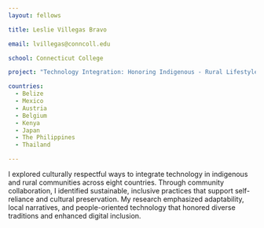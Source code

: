```yaml
---
layout: fellows

title: Leslie Villegas Bravo

email: lvillegas@conncoll.edu

school: Connecticut College

project: "Technology Integration: Honoring Indigenous - Rural Lifestyle"

countries:
  - Belize
  - Mexico
  - Austria
  - Belgium
  - Kenya
  - Japan
  - The Philippines
  - Thailand

---
```


I explored culturally respectful ways to integrate technology in indigenous and rural communities across eight countries. Through community collaboration, I identified sustainable, inclusive practices that support self-reliance and cultural preservation. My research emphasized adaptability, local narratives, and people-oriented technology that honored diverse traditions and enhanced digital inclusion.
